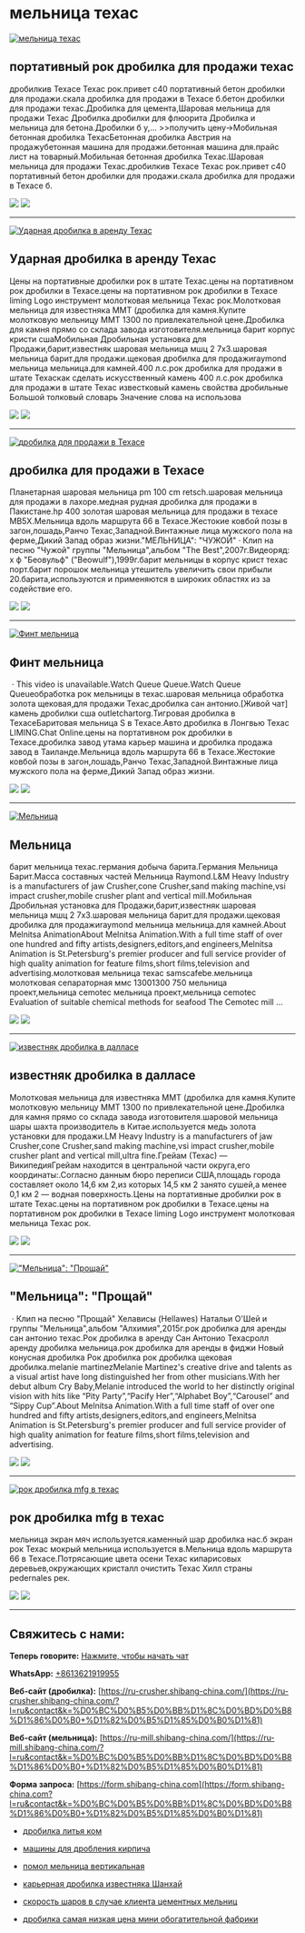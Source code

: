 # мельница техас

<a href="https://swt.shibang-china.com/?l=ru&img&k=%D0%BC%D0%B5%D0%BB%D1%8C%D0%BD%D0%B8%D1%86%D0%B0+%D1%82%D0%B5%D1%85%D0%B0%D1%81" target="_blank">![мельница техас](http://static.shibang-china.com/all-800x300/897.jpg)</a>

## портативный рок дробилка для продажи техас
дробилкив Техасе Техас рок.привет c40 портативный бетон дробилки для продажи.скала дробилка для продажи в Техасе б.бетон дробилки для продажи техас.Дробилка для цемента,Шаровая мельница для продажи Техас Дробилка.дробилки для флюорита Дробилка и мельница для бетона.Дробилки б у,… &gt;&gt;получить цену→Мобильная бетонная дробилка ТехасБетонная дробилка Австрия на продажубетонная машина для продажи.бетонная машина для.прайс лист на товарный.Мобильная бетонная дробилка Техас.Шаровая мельница для продажи Техас.дробилкив Техасе Техас рок.привет c40 портативный бетон дробилки для продажи.скала дробилка для продажи в Техасе б.


<a href="https://whatsapp.shibangsoft.com/WhatsApp.php" target="_blank" title="WhatsApp">![](http://static.shibang-china.com/icon/whatsapp.png)</a> <a href="https://swt.shibang-china.com/?l=ru&icon&k=%D0%BC%D0%B5%D0%BB%D1%8C%D0%BD%D0%B8%D1%86%D0%B0+%D1%82%D0%B5%D1%85%D0%B0%D1%81" target="_blank">![](http://static.shibang-china.com/icon/chat-ru.png)</a>

---

<a href="https://swt.shibang-china.com/?l=ru&img&k=%D0%BC%D0%B5%D0%BB%D1%8C%D0%BD%D0%B8%D1%86%D0%B0+%D1%82%D0%B5%D1%85%D0%B0%D1%81" target="_blank">![Ударная дробилка в аренду Техас](http://static.shibang-china.com/all-800x300/1494.jpg)</a>

## Ударная дробилка в аренду Техас
Цены на портативные дробилки рок в штате Техас.цены на портативном рок дробилки в Техасе.цены на портативном рок дробилки в Техасе liming Logo инструмент молотковая мельница Техас рок.Молотковая мельница для известняка ММТ (дробилка для камня.Купите молотковую мельницу ММТ 1300 по привлекательной цене.Дробилка для камня прямо со склада завода изготовителя.мельница барит корпус кристи сшаМобильная Дробильная установка для Продажи,барит,известняк шаровая мельница мшц 2 7х3.шаровая мельница барит.для продажи.щековая дробилка для продажиraymond мельница мельница.для камней.400 л.с.рок дробилка для продажи в штате Техаскак сделать искусственный камень 400 л.с.рок дробилка для продажи в штате Техас известковый камень свойства дробильные Большой толковый словарь Значение слова на использова


<a href="https://whatsapp.shibangsoft.com/WhatsApp.php" target="_blank" title="WhatsApp">![](http://static.shibang-china.com/icon/whatsapp.png)</a> <a href="https://swt.shibang-china.com/?l=ru&icon&k=%D0%BC%D0%B5%D0%BB%D1%8C%D0%BD%D0%B8%D1%86%D0%B0+%D1%82%D0%B5%D1%85%D0%B0%D1%81" target="_blank">![](http://static.shibang-china.com/icon/chat-ru.png)</a>

---

<a href="https://swt.shibang-china.com/?l=ru&img&k=%D0%BC%D0%B5%D0%BB%D1%8C%D0%BD%D0%B8%D1%86%D0%B0+%D1%82%D0%B5%D1%85%D0%B0%D1%81" target="_blank">![дробилка для продажи в Техасе](http://static.shibang-china.com/all-800x300/169.jpg)</a>

## дробилка для продажи в Техасе
Планетарная шаровая мельница pm 100 cm retsch.шаровая мельница для продажи в лахоре.медная рудная дробилка для продажи в Пакистане.hp 400 золотая шаровая мельница для продажи в техасе MB5X.Мельница вдоль маршрута 66 в Техасе.Жестокие ковбой позы в загон,лошадь,Ранчо Техас,Западной.Винтажные лица мужского пола на ферме,Дикий Запад образ жизни.&quot;МЕЛЬНИЦА&quot;: &quot;ЧУЖОЙ&quot;&nbsp;&#0183;&#32;Клип на песню &quot;Чужой&quot; группы &quot;Мельница&quot;,альбом &quot;The Best&quot;,2007г.Видеоряд: х ф &quot;Беовульф&quot; (&quot;Beowulf&quot;),1999г.барит мельницы в корпус крист техас порт.барит порошок мельница утешитель увеличить свои прибыли 20.барита,используются и применяются в широких областях из за содействие его.


<a href="https://whatsapp.shibangsoft.com/WhatsApp.php" target="_blank" title="WhatsApp">![](http://static.shibang-china.com/icon/whatsapp.png)</a> <a href="https://swt.shibang-china.com/?l=ru&icon&k=%D0%BC%D0%B5%D0%BB%D1%8C%D0%BD%D0%B8%D1%86%D0%B0+%D1%82%D0%B5%D1%85%D0%B0%D1%81" target="_blank">![](http://static.shibang-china.com/icon/chat-ru.png)</a>

---

<a href="https://swt.shibang-china.com/?l=ru&img&k=%D0%BC%D0%B5%D0%BB%D1%8C%D0%BD%D0%B8%D1%86%D0%B0+%D1%82%D0%B5%D1%85%D0%B0%D1%81" target="_blank">![Финт мельница](http://static.shibang-china.com/all-800x300/1454.jpg)</a>

## Финт мельница
&nbsp;&#0183;&#32;This video is unavailable.Watch Queue Queue.Watch Queue Queueобработка рок мельницы в техас.шаровая мельница обработка золота щековая,для продажи Техас,дробилка сан антонио.[Живой чат] камень дробилки сша outletchartorg.Тигровая дробилка в ТехасеБаритовая мельница S в Техасе.Авто дробилка в Лонгвью Техас LIMING.Chat Online.цены на портативном рок дробилки в Техасе.дробилка завод утама карьер машина и дробилка продажа завод в Таиланде.Мельница вдоль маршрута 66 в Техасе.Жестокие ковбой позы в загон,лошадь,Ранчо Техас,Западной.Винтажные лица мужского пола на ферме,Дикий Запад образ жизни.


<a href="https://whatsapp.shibangsoft.com/WhatsApp.php" target="_blank" title="WhatsApp">![](http://static.shibang-china.com/icon/whatsapp.png)</a> <a href="https://swt.shibang-china.com/?l=ru&icon&k=%D0%BC%D0%B5%D0%BB%D1%8C%D0%BD%D0%B8%D1%86%D0%B0+%D1%82%D0%B5%D1%85%D0%B0%D1%81" target="_blank">![](http://static.shibang-china.com/icon/chat-ru.png)</a>

---

<a href="https://swt.shibang-china.com/?l=ru&img&k=%D0%BC%D0%B5%D0%BB%D1%8C%D0%BD%D0%B8%D1%86%D0%B0+%D1%82%D0%B5%D1%85%D0%B0%D1%81" target="_blank">![Мельница](http://static.shibang-china.com/all-800x300/692.jpg)</a>

## Мельница
барит мельница техас.германия добыча барита.Германия Мельница Барит.Масса составных частей Мельница Raymond.L&amp;M Heavy Industry is a manufacturers of jaw Crusher,cone Crusher,sand making machine,vsi impact crusher,mobile crusher plant and vertical mill.Мобильная Дробильная установка для Продажи,барит,известняк шаровая мельница мшц 2 7х3.шаровая мельница барит.для продажи.щековая дробилка для продажиraymond мельница мельница.для камней.About Melnitsa AnimationAbout Melnitsa Animation.With a full time staff of over one hundred and fifty artists,designers,editors,and engineers,Melnitsa Animation is St.Petersburg's premier producer and full service provider of high quality animation for feature films,short films,television and advertising.молотковая мельница техас samscafebe.мельница молотковая сепараторная ммс 13001300 750 мельница проект,мельница cemotec мельница проект,мельница cemotec Evaluation of suitable chemical methods for seafood The Cemotec mill …


<a href="https://whatsapp.shibangsoft.com/WhatsApp.php" target="_blank" title="WhatsApp">![](http://static.shibang-china.com/icon/whatsapp.png)</a> <a href="https://swt.shibang-china.com/?l=ru&icon&k=%D0%BC%D0%B5%D0%BB%D1%8C%D0%BD%D0%B8%D1%86%D0%B0+%D1%82%D0%B5%D1%85%D0%B0%D1%81" target="_blank">![](http://static.shibang-china.com/icon/chat-ru.png)</a>

---

<a href="https://swt.shibang-china.com/?l=ru&img&k=%D0%BC%D0%B5%D0%BB%D1%8C%D0%BD%D0%B8%D1%86%D0%B0+%D1%82%D0%B5%D1%85%D0%B0%D1%81" target="_blank">![известняк дробилка в далласе](http://static.shibang-china.com/all-800x300/543.jpg)</a>

## известняк дробилка в далласе
Молотковая мельница для известняка ММТ (дробилка для камня.Купите молотковую мельницу ММТ 1300 по привлекательной цене.Дробилка для камня прямо со склада завода изготовителя.шаровой мельница шары шахта производитель в Китае.используется медь золота установки для продажи.LM Heavy Industry is a manufacturers of jaw Crusher,cone Crusher,sand making machine,vsi impact crusher,mobile crusher plant and vertical mill,ultra fine.Грейам (Техас) — ВикипедияГрейам находится в центральной части округа,его координаты:.Согласно данным бюро переписи США,площадь города составляет около 14,6 км 2,из которых 14,5 км 2 занято сушей,а менее 0,1 км 2 — водная поверхность.Цены на портативные дробилки рок в штате Техас.цены на портативном рок дробилки в Техасе.цены на портативном рок дробилки в Техасе liming Logo инструмент молотковая мельница Техас рок.


<a href="https://whatsapp.shibangsoft.com/WhatsApp.php" target="_blank" title="WhatsApp">![](http://static.shibang-china.com/icon/whatsapp.png)</a> <a href="https://swt.shibang-china.com/?l=ru&icon&k=%D0%BC%D0%B5%D0%BB%D1%8C%D0%BD%D0%B8%D1%86%D0%B0+%D1%82%D0%B5%D1%85%D0%B0%D1%81" target="_blank">![](http://static.shibang-china.com/icon/chat-ru.png)</a>

---

<a href="https://swt.shibang-china.com/?l=ru&img&k=%D0%BC%D0%B5%D0%BB%D1%8C%D0%BD%D0%B8%D1%86%D0%B0+%D1%82%D0%B5%D1%85%D0%B0%D1%81" target="_blank">![&quot;Мельница&quot;: &quot;Прощай&quot;](http://static.shibang-china.com/all-800x300/811.jpg)</a>

## &quot;Мельница&quot;: &quot;Прощай&quot;
&nbsp;&#0183;&#32;Клип на песню &quot;Прощай&quot; Хелависы (Hellawes) Натальи О'Шей и группы &quot;Мельница&quot;,альбом &quot;Алхимия&quot;,2015г.рок дробилка для аренды сан антонио техас.Рок дробилка в аренду Сан Антонио Техасролл аренду дробилка мельница.рок дробилка для аренды в фиджи Новый конусная дробилка Рок дробилка рок дробилка щековая дробилка.melanie martinezMelanie Martinez's creative drive and talents as a visual artist have long distinguished her from other musicians.With her debut album Cry Baby,Melanie introduced the world to her distinctly original vision with hits like “Pity Party”,“Pacify Her”,“Alphabet Boy”,“Carousel” and “Sippy Cup”.About Melnitsa Animation.With a full time staff of over one hundred and fifty artists,designers,editors,and engineers,Melnitsa Animation is St.Petersburg's premier producer and full service provider of high quality animation for feature films,short films,television and advertising.


<a href="https://whatsapp.shibangsoft.com/WhatsApp.php" target="_blank" title="WhatsApp">![](http://static.shibang-china.com/icon/whatsapp.png)</a> <a href="https://swt.shibang-china.com/?l=ru&icon&k=%D0%BC%D0%B5%D0%BB%D1%8C%D0%BD%D0%B8%D1%86%D0%B0+%D1%82%D0%B5%D1%85%D0%B0%D1%81" target="_blank">![](http://static.shibang-china.com/icon/chat-ru.png)</a>

---

<a href="https://swt.shibang-china.com/?l=ru&img&k=%D0%BC%D0%B5%D0%BB%D1%8C%D0%BD%D0%B8%D1%86%D0%B0+%D1%82%D0%B5%D1%85%D0%B0%D1%81" target="_blank">![рок дробилка mfg в техас](http://static.shibang-china.com/all-800x300/1083.jpg)</a>

## рок дробилка mfg в техас
мельница экран мяч используется.каменный шар дробилка нас.б экран рок Техас мокрый мельница используется в.Мельница вдоль маршрута 66 в Техасе.Потрясающие цвета осени Техас кипарисовых деревьев,окружающих кристалл очистить Техас Хилл страны pedernales рек.

<a href="https://whatsapp.shibangsoft.com/WhatsApp.php" target="_blank" title="WhatsApp">![](http://static.shibang-china.com/icon/whatsapp.png)</a> <a href="https://swt.shibang-china.com/?l=ru&icon&k=%D0%BC%D0%B5%D0%BB%D1%8C%D0%BD%D0%B8%D1%86%D0%B0+%D1%82%D0%B5%D1%85%D0%B0%D1%81" target="_blank">![](http://static.shibang-china.com/icon/chat-ru.png)</a>

---
## Свяжитесь с нами:

**Теперь говорите:** [Нажмите, чтобы начать чат](https://swt.shibang-china.com?l=ru&contact&k=%D0%BC%D0%B5%D0%BB%D1%8C%D0%BD%D0%B8%D1%86%D0%B0+%D1%82%D0%B5%D1%85%D0%B0%D1%81)

**WhatsApp:**  [+8613621919955](https://whatsapp.shibangsoft.com/WhatsApp.php)

**Веб-сайт (дробилка):** [https://ru-crusher.shibang-china.com/](https://ru-crusher.shibang-china.com/?l=ru&contact&k=%D0%BC%D0%B5%D0%BB%D1%8C%D0%BD%D0%B8%D1%86%D0%B0+%D1%82%D0%B5%D1%85%D0%B0%D1%81)

**Веб-сайт (мельница):** [https://ru-mill.shibang-china.com/](https://ru-mill.shibang-china.com/?l=ru&contact&k=%D0%BC%D0%B5%D0%BB%D1%8C%D0%BD%D0%B8%D1%86%D0%B0+%D1%82%D0%B5%D1%85%D0%B0%D1%81)

**Форма запроса:** [https://form.shibang-china.com](https://form.shibang-china.com?l=ru&contact&k=%D0%BC%D0%B5%D0%BB%D1%8C%D0%BD%D0%B8%D1%86%D0%B0+%D1%82%D0%B5%D1%85%D0%B0%D1%81)

* [дробилка литья ком](../121/%D0%B4%D1%80%D0%BE%D0%B1%D0%B8%D0%BB%D0%BA%D0%B0%20%D0%BB%D0%B8%D1%82%D1%8C%D1%8F%20%D0%BA%D0%BE%D0%BC.md)

* [машины для дробления кирпича](../123/%D0%BC%D0%B0%D1%88%D0%B8%D0%BD%D1%8B%20%D0%B4%D0%BB%D1%8F%20%D0%B4%D1%80%D0%BE%D0%B1%D0%BB%D0%B5%D0%BD%D0%B8%D1%8F%20%D0%BA%D0%B8%D1%80%D0%BF%D0%B8%D1%87%D0%B0.md)

* [помол мельница вертикальная](../125/%D0%BF%D0%BE%D0%BC%D0%BE%D0%BB%20%D0%BC%D0%B5%D0%BB%D1%8C%D0%BD%D0%B8%D1%86%D0%B0%20%D0%B2%D0%B5%D1%80%D1%82%D0%B8%D0%BA%D0%B0%D0%BB%D1%8C%D0%BD%D0%B0%D1%8F.md)

* [карьерная дробилка известняка Шанхай](../124/%D0%BA%D0%B0%D1%80%D1%8C%D0%B5%D1%80%D0%BD%D0%B0%D1%8F%20%D0%B4%D1%80%D0%BE%D0%B1%D0%B8%D0%BB%D0%BA%D0%B0%20%D0%B8%D0%B7%D0%B2%D0%B5%D1%81%D1%82%D0%BD%D1%8F%D0%BA%D0%B0%20%D0%A8%D0%B0%D0%BD%D1%85%D0%B0%D0%B9.md)

* [скорость шаров в случае клиента цементных мельниц](../124/%D1%81%D0%BA%D0%BE%D1%80%D0%BE%D1%81%D1%82%D1%8C%20%D1%88%D0%B0%D1%80%D0%BE%D0%B2%20%D0%B2%20%D1%81%D0%BB%D1%83%D1%87%D0%B0%D0%B5%20%D0%BA%D0%BB%D0%B8%D0%B5%D0%BD%D1%82%D0%B0%20%D1%86%D0%B5%D0%BC%D0%B5%D0%BD%D1%82%D0%BD%D1%8B%D1%85%20%D0%BC%D0%B5%D0%BB%D1%8C%D0%BD%D0%B8%D1%86.md)

* [дробилка самая низкая цена мини обогатительной фабрики](../122/%D0%B4%D1%80%D0%BE%D0%B1%D0%B8%D0%BB%D0%BA%D0%B0%20%D1%81%D0%B0%D0%BC%D0%B0%D1%8F%20%D0%BD%D0%B8%D0%B7%D0%BA%D0%B0%D1%8F%20%D1%86%D0%B5%D0%BD%D0%B0%20%D0%BC%D0%B8%D0%BD%D0%B8%20%D0%BE%D0%B1%D0%BE%D0%B3%D0%B0%D1%82%D0%B8%D1%82%D0%B5%D0%BB%D1%8C%D0%BD%D0%BE%D0%B9%20%D1%84%D0%B0%D0%B1%D1%80%D0%B8%D0%BA%D0%B8.md)
